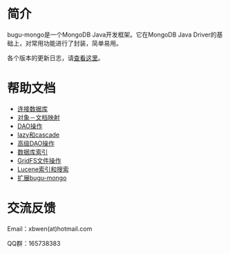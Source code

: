 简介
==========
bugu-mongo是一个MongoDB Java开发框架。它在MongoDB Java Driver的基础上，对常用功能进行了封装，简单易用。

各个版本的更新日志，请[查看这里](https://github.com/xbwen/bugu-mongo/releases)。


帮助文档
==========
* [连接数据库](https://github.com/xbwen/bugu-mongo/wiki/%E8%BF%9E%E6%8E%A5%E6%95%B0%E6%8D%AE%E5%BA%93)
* [对象－文档映射](https://github.com/xbwen/bugu-mongo/wiki/%E5%AF%B9%E8%B1%A1-%E6%96%87%E6%A1%A3%E6%98%A0%E5%B0%84)
* [DAO操作](https://github.com/xbwen/bugu-mongo/wiki/DAO%E6%93%8D%E4%BD%9C)
* [lazy和cascade](https://github.com/xbwen/bugu-mongo/wiki/lazy%E5%92%8Ccascade)
* [高级DAO操作](https://github.com/xbwen/bugu-mongo/wiki/%E9%AB%98%E7%BA%A7DAO%E6%93%8D%E4%BD%9C)
* [数据库索引](https://github.com/xbwen/bugu-mongo/wiki/%E6%95%B0%E6%8D%AE%E5%BA%93%E7%B4%A2%E5%BC%95)
* [GridFS文件操作](https://github.com/xbwen/bugu-mongo/wiki/GridFS%E6%96%87%E4%BB%B6%E6%93%8D%E4%BD%9C)
* [Lucene索引和搜索](https://github.com/xbwen/bugu-mongo/wiki/Lucene%E7%B4%A2%E5%BC%95%E5%92%8C%E6%90%9C%E7%B4%A2)
* [扩展bugu-mongo](https://github.com/xbwen/bugu-mongo/wiki/%E6%89%A9%E5%B1%95bugu-mongo)


交流反馈
===========
Email：xbwen(at)hotmail.com

QQ群：165738383
